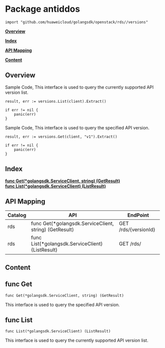 # Package antiddos
    import "github.com/huaweicloud/golangsdk/openstack/rds//versions"
**[Overview](#overview)**  

**[Index](#index)**  

**[API Mapping](#api-mapping)**  

**[Content](#content)**  

## Overview


Sample Code, This interface is used to query the currently supported API version list.

    
    result, err := versions.List(client).Extract()
    
    if err != nil {
        panic(err)
    }
    
Sample Code, This interface is used to query the specified API version.

    
    result, err := versions.Get(client, "v1").Extract()
    
    if err != nil {
        panic(err)
    }
## Index
**[func Get(*golangsdk.ServiceClient, string) (GetResult)](#func-get)**  
**[func List(*golangsdk.ServiceClient) (ListResult)](#func-list)**  
## API Mapping
|Catalog|API|EndPoint|
|----|---|--------|
|rds|func Get(*golangsdk.ServiceClient, string) (GetResult)|GET /rds/{versionId}|
|rds|func List(*golangsdk.ServiceClient) (ListResult)|GET /rds/|
## Content
## func Get
    func Get(*golangsdk.ServiceClient, string) (GetResult)  
This interface is used to query the specified API version.
## func List
    func List(*golangsdk.ServiceClient) (ListResult)  
This interface is used to query the currently supported API version list.

